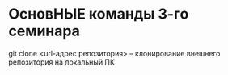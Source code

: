 # ОсновНЫЕ команды 3-го семинара

git clone <url-адрес репозитория> – клонирование внешнего репозитория на  локальный ПК
